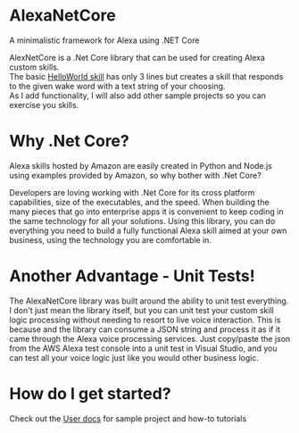 # AlexaNetCore
A minimalistic framework for Alexa using .NET Core

AlexNetCore is a .Net Core library that can be used for creating Alexa custom skills.  
The basic <a href="https://github.com/bradirby/AlexaNetCore_HelloWorld" target="_blank">HelloWorld skill</a> 
has only 3 lines but creates a skill that responds to the given wake word with a text string of your choosing.  
As I add functionality, I will also add other sample projects so you can exercise you skills.

# Why .Net Core?
Alexa skills hosted by Amazon are easily created in  Python and Node.js using examples provided by Amazon, 
so why bother with .Net Core?

Developers are loving working with .Net Core for its cross platform capabilities, size of the executables, 
and the speed.  When building the many pieces that go into enterprise apps it is convenient to keep coding 
in the same technology for all your solutions.  Using this library, you can do everything you need to build 
a fully functional Alexa skill aimed at your own business, using the technology you are comfortable in.


# Another Advantage - Unit Tests!
The AlexaNetCore library was built around the ability to unit test everything.  I don't just mean the 
library itself, but you can unit test your custom skill logic processing without needing to resort to 
live voice interaction.  This is because and the library can consume a JSON string and process it as 
if it came through the Alexa voice processing services.  Just copy/paste the json from the AWS Alexa 
test console into a unit test in Visual Studio, and you can test all your voice logic just like you 
would other business logic.

# How do I get started?
Check out the <a href="http://alexanetcore.com/" target="_blank">User docs</a> for sample project and how-to tutorials

